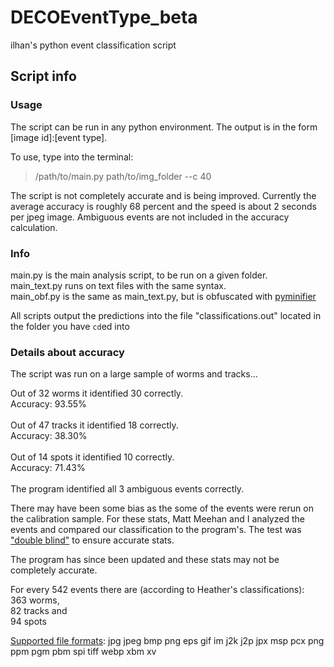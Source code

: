 # DECOEventType_beta
ilhan's python event classification script

## Script info

### Usage

The script can be run in any python environment. The output is in the form [image id]:[event type].

To use, type into the terminal:
> /path/to/main.py path/to/img_folder --c 40

The script is not completely accurate and is being improved. Currently the average accuracy is roughly 68 percent and the speed is about 2 seconds per jpeg image. Ambiguous events are not included in the accuracy calculation.

### Info

main.py is the main analysis script, to be run on a given folder.<br>
main_text.py runs on text files with the same syntax.<br>
main_obf.py is the same as main_text.py, but is obfuscated with [pyminifier](https://github.com/liftoff/pyminifier)<br>

All scripts output the predictions into the file "classifications.out" located in the folder you have `cd`ed into

### Details about accuracy

The script was run on a large sample of worms and tracks...

Out of 32 worms it identified 30 correctly.<br>
Accuracy: 93.55%<br>
<br>
Out of 47 tracks it identified 18 correctly.<br>
Accuracy: 38.30%<br>
<br>
Out of 14 spots it identified 10 correctly.<br>
Accuracy: 71.43%<br>
<br>
The program identified all 3 ambiguous events correctly.<br>

There may have been some bias as the some of the events were rerun on the calibration sample. For these stats, Matt Meehan and I analyzed the events and compared our classification to the program's. The test was ["double blind"](https://explorable.com/double-blind-experiment) to ensure accurate stats.

The program has since been updated and these stats may not be completely accurate.

For every 542 events there are (according to Heather's classifications):<br>
363 worms,<br>
82 tracks and<br>
94 spots

[Supported file formats](http://pillow.readthedocs.org/en/latest/handbook/image-file-formats.html): jpg jpeg bmp png eps gif im j2k j2p jpx msp pcx png ppm pgm pbm spi tiff webp xbm xv
